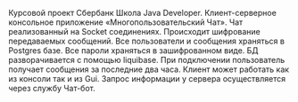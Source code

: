 Курсовой проект Сбербанк Школа Java Developer. Клиент-серверное консольное приложение «Многопользовательский Чат».
Чат реализованный на Socket соединениях.
Происходит шифрование передаваемых сообщений. Все пользователи и сообщения храняться в Postgres базе.
Все пароли храняться в зашифрованном виде.
БД разворачивается с помощью liquibase. 
При подключении пользователь получает сообщения за последние два часа.
Клиент может работать как из консоли так и из Gui.
Запрос информации у сервера осуществляется через службу Чат-бот.
